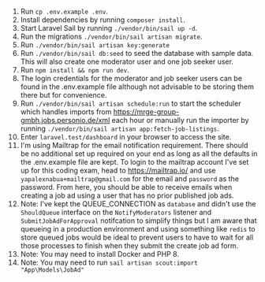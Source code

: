 1. Run `cp .env.example .env`.
2. Install dependencies by running `composer install`.
3. Start Laravel Sail by running `./vendor/bin/sail up -d`.
4. Run the migrations `./vendor/bin/sail artisan migrate`.
5. Run `./vendor/bin/sail artisan key:generate`
6. Run `./vendor/bin/sail db:seed` to seed the database with sample data. This will also create one moderator user and one job seeker user.
7. Run `npm install && npm run dev`.
8. The login credentials for the moderator and job seeker users can be found in the .env.example file although not advisable to be storing them there but for convenience.
9. Run `./vendor/bin/sail artisan schedule:run` to start the scheduler which handles imports from https://mrge-group-gmbh.jobs.personio.de/xml each hour or manually run the importer by running `./vendor/bin/sail artisan app:fetch-job-listings`.
10. Enter `laravel.test/dashboard` in your browser to access the site.
11. I'm using Mailtrap for the email notification requirement. There should be no additional set up required on your end as long as all the defaults in the .env.example file are kept. To login to the mailtrap account I've set up for this coding exam, head to https://mailtrap.io/ and use `yapalexnabua+mailtrap@gmail.com` for the email and `password` as the password. From here, you should be able to receive emails when creating a job ad using a user that has no prior published job ads.
12. Note: I've kept the QUEUE_CONNECTION as `database` and didn't use the `ShouldQueue` interface on the `NotifyModerators` listener and `SubmitJobAdForApproval` notifcation to simplify things but I am aware that queueing in a production environment and using something like `redis` to store queued jobs would be ideal to prevent users to have to wait for all those processes to finish when they submit the create job ad form.
13. Note: You may need to install Docker and PHP 8.
14. Note: You may need to run `sail artisan scout:import "App\Models\JobAd"`
